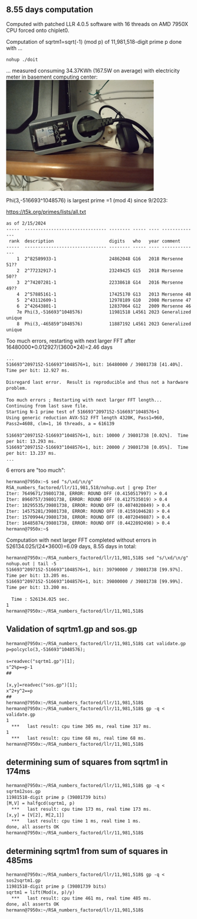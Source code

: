 ## 8.55 days computation

Computed with patched LLR 4.0.5 software with 16 threads on AMD 7950X CPU forced onto chiplet0.  

Computation of sqrtm1=sqrt(-1) (mod p) of 11,981,518-digit prime p done with ...  
```
nohup ./doit
```

... measured consuming 34.37KWh (167.5W on average) with electricity meter in basement computing center:  
![IMG_20240223_175233_MP.10pc.jpg](IMG_20240223_175233_MP.10pc.jpg)  

Phi(3,-516693^1048576) is largest prime =1 (mod 4) since 9/2023:  

https://t5k.org/primes/lists/all.txt
```
as of 2/15/2024
-----  ------------------------------- -------- ----- ---- --------------
 rank  description                     digits   who   year comment
-----  ------------------------------- -------- ----- ---- --------------
    1  2^82589933-1                    24862048 G16   2018 Mersenne 51??
    2  2^77232917-1                    23249425 G15   2018 Mersenne 50??
    3  2^74207281-1                    22338618 G14   2016 Mersenne 49??
    4  2^57885161-1                    17425170 G13   2013 Mersenne 48
    5  2^43112609-1                    12978189 G10   2008 Mersenne 47
    6  2^42643801-1                    12837064 G12   2009 Mersenne 46
    7e Phi(3,-516693^1048576)          11981518 L4561 2023 Generalized unique
    8  Phi(3,-465859^1048576)          11887192 L4561 2023 Generalized unique
```

Too much errors, restarting with next larger FFT after 16480000\*0.012927/(3600\*24)=2.46 days
```
...
516693^2097152-516693^1048576+1, bit: 16480000 / 39801738 [41.40%].  Time per bit: 12.927 ms.
                                                                                                   
Disregard last error.  Result is reproducible and thus not a hardware problem.
                                                                                                   
Too much errors ; Restarting with next larger FFT length...
Continuing from last save file.
Starting N-1 prime test of 516693^2097152-516693^1048576+1
Using generic reduction AVX-512 FFT length 4320K, Pass1=960, Pass2=4608, clm=1, 16 threads, a = 616139

516693^2097152-516693^1048576+1, bit: 10000 / 39801738 [0.02%].  Time per bit: 13.293 ms.
516693^2097152-516693^1048576+1, bit: 20000 / 39801738 [0.05%].  Time per bit: 13.237 ms.
...
```

6 errors are "too much":  
```
hermann@7950x:~$ sed "s/\xd/\n/g" RSA_numbers_factored/llr/11,981,518/nohup.out | grep Iter
Iter: 7649671/39801738, ERROR: ROUND OFF (0.4150517997) > 0.4
Iter: 8960757/39801738, ERROR: ROUND OFF (0.4127535019) > 0.4
Iter: 10295535/39801738, ERROR: ROUND OFF (0.4074020849) > 0.4
Iter: 14575281/39801738, ERROR: ROUND OFF (0.4159104628) > 0.4
Iter: 15709944/39801738, ERROR: ROUND OFF (0.4072049887) > 0.4
Iter: 16485874/39801738, ERROR: ROUND OFF (0.4422892498) > 0.4
hermann@7950x:~$
```

Computation with next larger FFT completed without errors in 526134.025/(24\*3600)=6.09 days, 8.55 days in total:
```
hermann@7950x:~/RSA_numbers_factored/llr/11,981,518$ sed "s/\xd/\n/g" nohup.out | tail -5
516693^2097152-516693^1048576+1, bit: 39790000 / 39801738 [99.97%].  Time per bit: 13.205 ms.
516693^2097152-516693^1048576+1, bit: 39800000 / 39801738 [99.99%].  Time per bit: 13.200 ms.

  Time : 526134.025 sec.
1
hermann@7950x:~/RSA_numbers_factored/llr/11,981,518$ 
```

## Validation of sqrtm1.gp and sos.gp
```
hermann@7950x:~/RSA_numbers_factored/llr/11,981,518$ cat validate.gp 
p=polcyclo(3,-516693^1048576);

s=readvec("sqrtm1.gp")[1];
s^2%p==p-1
##

[x,y]=readvec("sos.gp")[1];
x^2+y^2==p
##
hermann@7950x:~/RSA_numbers_factored/llr/11,981,518$ 
hermann@7950x:~/RSA_numbers_factored/llr/11,981,518$ gp -q < validate.gp 
1
  ***   last result: cpu time 305 ms, real time 317 ms.
1
  ***   last result: cpu time 68 ms, real time 68 ms.
hermann@7950x:~/RSA_numbers_factored/llr/11,981,518$ 
```

## determining sum of squares from sqrtm1 in 174ms
```
hermann@7950x:~/RSA_numbers_factored/llr/11,981,518$ gp -q < sqrtm12sos.gp 
11981518-digit prime p (39801739 bits)
[M,V] = halfgcd(sqrtm1, p)
  ***   last result: cpu time 173 ms, real time 173 ms.
[x,y] = [V[2], M[2,1]]
  ***   last result: cpu time 1 ms, real time 1 ms.
done, all asserts OK
hermann@7950x:~/RSA_numbers_factored/llr/11,981,518$ 
```

## determining sqrtm1 from sum of squares in 485ms
```
hermann@7950x:~/RSA_numbers_factored/llr/11,981,518$ gp -q < sos2sqrtm1.gp 
11981518-digit prime p (39801739 bits)
sqrtm1 = lift(Mod(x, p)/y)
  ***   last result: cpu time 461 ms, real time 485 ms.
done, all asserts OK
hermann@7950x:~/RSA_numbers_factored/llr/11,981,518$ 
```

